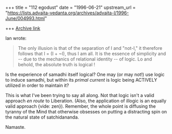 +++
title = "112 egodust"
date = "1996-06-21"
upstream_url = "https://lists.advaita-vedanta.org/archives/advaita-l/1996-June/004993.html"

+++
[Archive link](https://lists.advaita-vedanta.org/archives/advaita-l/1996-June/004993.html)

Ian wrote:
>
> The only illusion is that of the separation of I and "not-I," it therefore
> follows that I = (I + ~I), thus I am all. It is the essence of simplicity
> and -- due to the mechanics of relational identity -- of logic.
> Lo and behold, the absolute truth is logical !
>

Is the experience of samadhi itself logical?  One may (or may not!) use
logic to induce samadhi, but within its *primal current* is logic being
ACTIVELY utilized in order to maintain it?

This is what I've been trying to say all along.  Not that logic isn't
a valid approach *en route* to Liberation.  (Also, the application of
illogic is an equally valid approach {vide: zen}).  Remember, the whole
point is diffusing the tyranny of the Mind that otherwise obsesses on
putting a distracting spin on the natural state of satchidananda.

Namaste.

